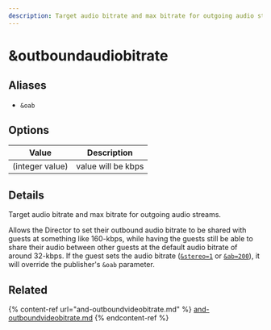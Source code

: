 ```yaml
---
description: Target audio bitrate and max bitrate for outgoing audio streams
---
```


# \&outboundaudiobitrate

## Aliases

* `&oab`

## Options

| Value           | Description        |
| --------------- | ------------------ |
| (integer value) | value will be kbps |

## Details

Target audio bitrate and max bitrate for outgoing audio streams.

Allows the Director to set their outbound audio bitrate to be shared with guests at something like 160-kbps, while having the guests still be able to share their audio between other guests at the default audio bitrate of around 32-kbps. If the guest sets the audio bitrate ([`&stereo=1`](../general-settings/stereo.md) or [`&ab=200`](../advanced-settings/view-parameters/audiobitrate.md)), it will override the publisher's `&oab` parameter.

## Related

{% content-ref url="and-outboundvideobitrate.md" %}
[and-outboundvideobitrate.md](and-outboundvideobitrate.md)
{% endcontent-ref %}
